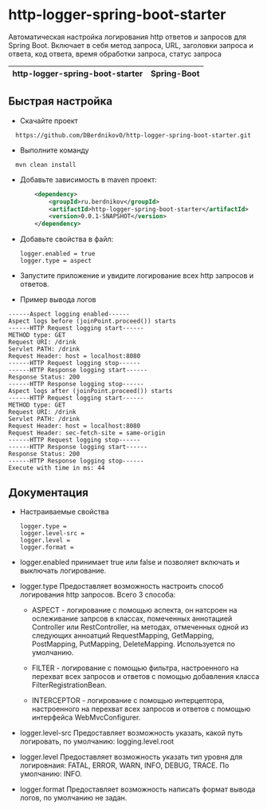 # http-logger-spring-boot-starter

Автоматическая настройка логирования http ответов и запросов для Spring Boot. Включает в себя метод запроса, URL, 
заголовки запроса и ответа, код ответа, время обработки запроса, статус запроса

| http-logger-spring-boot-starter  | Spring-Boot |
| ------------- | ------------- |

## Быстрая настройка
* Скачайте проект 
```
  https://github.com/DBerdnikovO/http-logger-spring-boot-starter.git
```

* Выполните команду
```
  mvn clean install
```

* Добавьте зависимость в maven проект:

    ```xml
        <dependency>
            <groupId>ru.berdnikov</groupId>
            <artifactId>http-logger-spring-boot-starter</artifactId>
            <version>0.0.1-SNAPSHOT</version>
        </dependency>
     ```

* Добавьте свойства в файл:
    ```properties
    logger.enabled = true
    logger.type = aspect
    ```

* Запустите приложение и увидите логирование всех http запросов и ответов.

* Пример вывода логов
```
------Aspect logging enabled------
Aspect logs before (joinPoint.proceed()) starts
------HTTP Request logging start------
METHOD type: GET
Request URI: /drink
Servlet PATH: /drink
Request Header: host = localhost:8080
------HTTP Request logging stop------
------HTTP Response logging start------
Response Status: 200
------HTTP Response logging stop------
Aspect logs after (joinPoint.proceed()) starts
------HTTP Request logging start------
METHOD type: GET
Request URI: /drink
Servlet PATH: /drink
Request Header: host = localhost:8080
Request Header: sec-fetch-site = same-origin
------HTTP Request logging stop------
------HTTP Response logging start------
Response Status: 200
------HTTP Response logging stop------
Execute with time in ms: 44 
```
## Документация

* Настраиваемые свойства 
    ```properties
    logger.type =
    logger.level-src =
    logger.level =
    logger.format =
    ```
* logger.enabled принимает true или false и позволяет включать и выключать логирование.  

* logger.type Предоставляет возможность настроить способ логирования http запросов. Всего 3 способа:
  
  * ASPECT - логирование с помощью аспекта, он натсроен на ослеживание запрсов в классах, помеченных аннотацией Controller 
    или RestController, на методах, отмеченных одной из следующих анноатций RequestMapping, GetMapping, PostMapping, 
    PutMapping, DeleteMapping. Используется по умолчанию.

  * FILTER - логирование с помощью фильтра, настроенного на перехват всех запросов и ответов с помощью добавления класса FilterRegistrationBean.

  * INTERCEPTOR - логирование с помощью интерцептора, настроенного на перехват всех запросов и ответов с помощью интерфейса WebMvcConfigurer.

* logger.level-src Предоставляет возможность указать, какой путь логировать, по умолчанию: logging.level.root 

* logger.level Предоставляет возможность указать тип уровня для логировнаия: FATAL, ERROR, WARN, INFO, DEBUG, TRACE. По умолчанию: INFO.

* logger.format Предоставляет возможность написать формат вывода логов, по умолчанию не задан.




